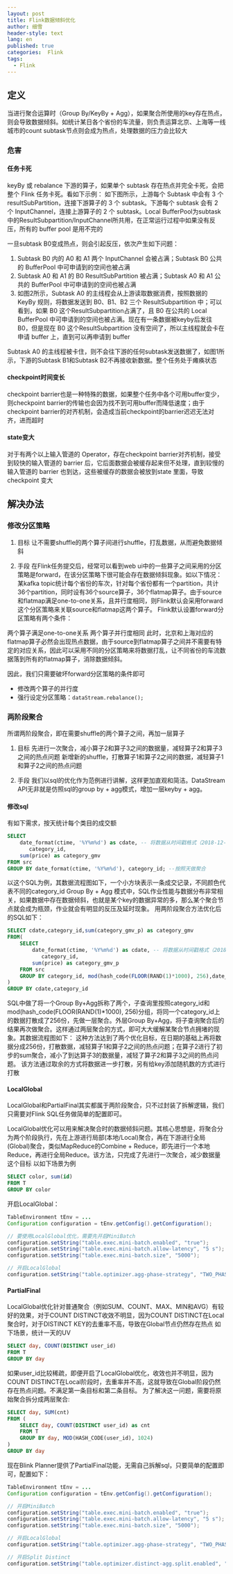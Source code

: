```yaml
---
layout: post
title: Flink数据倾斜优化
author: 细雪
header-style: text
lang: en
published: true
categories:  Flink
tags:
  - Flink
---
```


## 定义
当进行聚合运算时（Group By/KeyBy + Agg），如果聚合所使用的key存在热点，则会导致数据倾斜。如统计某日各个省份的车流量，则负责运算北京、上海等一线城市的count subtask节点则会成为热点，处理数据的压力会比较大

### 危害

#### 任务卡死
keyBy 或 rebalance 下游的算子，如果单个 subtask 存在热点并完全卡死，会把整个 Flink 任务卡死。看如下示例：
如下图所示，上游每个 Subtask 中会有 3 个 resultSubPartition，连接下游算子的 3 个 subtask。下游每个 subtask 会有 2 个 InputChannel，连接上游算子的 2 个 subtask。Local BufferPool为subtask中的ResultSubpartition/InputChannel所共用，在正常运行过程中如果没有反压，所有的 buffer pool 是用不完的

一旦subtask B0变成热点，则会引起反压，依次产生如下问题：
1. Subtask B0 内的 A0 和 A1 两个 InputChannel 会被占满；Subtask B0 公共的 BufferPool 中可申请到的空间也被占满
2. Subtask A0 和 A1 的 B0 ResultSubPartition 被占满；Subtask A0 和 A1 公共的 BufferPool 中可申请到的空间也被占满
3. 如图2所示，Subtask A0 的主线程会从上游读取数据消费，按照数据的 KeyBy 规则，将数据发送到 B0、B1、B2 三个 ResultSubpartition 中；可以看到，如果 B0 这个ResultSubpartition占满了，且 B0 在公共的 Local BufferPool 中可申请到的空间也被占满。现在有一条数据被keyby后发往B0，但是现在 B0 这个ResultSubpartition 没有空间了，所以主线程就会卡在申请 buffer 上，直到可以再申请到 buffer

Subtask A0 的主线程被卡住，则不会往下游的任何subtask发送数据了，如图1所示，下游的Subtask B1和Subtask B2不再接收新数据。整个任务处于瘫痪状态

#### checkpoint时间变长
checkpoint barrier也是一种特殊的数据，如果整个任务中各个可用buffer变少，则checkpoint barrier的传输也会因为找不到可用buffer而降低速度；由于checkpoint barrier的对齐机制，会造成当前checkpoint的barrier迟迟无法对齐，进而超时

#### state变大
对于有两个以上输入管道的 Operator，存在checkpoint barrier对齐机制，接受到较快的输入管道的 barrier 后，它后面数据会被缓存起来但不处理，直到较慢的输入管道的 barrier 也到达，这些被缓存的数据会被放到state 里面，导致 checkpoint 变大

## 解决办法
### 修改分区策略

1. 目标
让不需要shuffle的两个算子间进行shuffle，打乱数据，从而避免数据倾斜

2. 手段
在Flink任务提交后，经常可以看到web ui中的一些算子之间采用的分区策略是forward，在该分区策略下很可能会存在数据倾斜现象。如以下情况：
某kafka topic统计每个省份的车次，针对每个省份都有一个partition，共计36个partition，同时设有36个source算子，36个flatmap算子。由于source和flatmap满足one-to-one关系，且并行度相同，则Flink默认会采用forward这个分区策略来关联source和flatmap这两个算子。
Flink默认设置forward分区策略有两个条件：

两个算子满足one-to-one关系
两个算子并行度相同
此时，北京和上海对应的flatmap算子必然会出现热点数据，由于source到flatmap算子之间并不需要有特定的对应关系，因此可以采用不同的分区策略来将数据打乱，让不同省份的车流数据落到所有的flatmap算子，消除数据倾斜。

因此，我们只需要破坏forward分区策略的条件即可
* 修改两个算子的并行度
* 强行设定分区策略：``dataStream.rebalance();``

### 两阶段聚合
所谓两阶段聚合，即在需要shuffle的两个算子之间，再加一层算子

1. 目标
先进行一次聚合，减小算子2和算子3之间的数据量，减轻算子2和算子3之间的热点问题
新增新的shuffle，打散算子1和算子2之间的数据，减轻算子1和算子2之间的热点问题

2. 手段
我们以sql的优化作为范例进行讲解，这样更加直观和简洁。DataStream API无非就是仿照sql的group by + agg模式，增加一层keyby + agg。

#### 修改sql
有如下需求，按天统计每个类目的成交额

``` SQL
SELECT 
    date_format(ctime, '%Y%m%d') as cdate, -- 将数据从时间戳格式（2018-12-04 15:44:54），转换为date格式(20181204)
       category_id,
    sum(price) as category_gmv
FROM src
GROUP BY date_format(ctime, '%Y%m%d'), category_id; --按照天做聚合
``` 
以这个SQL为例，其数据流程图如下，一个小方块表示一条成交记录，不同颜色代表不同的category_id
Group By + Agg 模式中，SQL作业性能与数据分布非常相关，如果数据中存在数据倾斜，也就是某个key的数据异常的多，那么某个聚合节点就会成为瓶颈，作业就会有明显的反压及延时现象。 
用两阶段聚合方法优化后的SQL如下：

``` SQL
SELECT cdate,category_id,sum(category_gmv_p) as category_gmv
FROM(
    SELECT 
        date_format(ctime, '%Y%m%d') as cdate, -- 将数据从时间戳格式（2018-12-04 15:44:54），转换为date格式(20181204)
           category_id,
        sum(price) as category_gmv_p
    FROM src
    GROUP BY category_id, mod(hash_code(FLOOR(RAND(1)*1000), 256),date_format(ctime, '%Y%m%d'); --按照天做聚合
)
GROUP BY cdate,category_id
```

SQL中做了将一个Group By+Agg拆称了两个，子查询里按照category_id和mod(hash_code(FLOOR(RAND(1)*1000), 256)分组，将同一个category_id上的数据打散成了256份，先做一层聚合。外层Group By+Agg，将子查询聚合后的结果再次做聚合。这样通过两层聚合的方式，即可大大缓解某聚合节点拥堵的现象。其数据流程图如下：
这种方法达到了两个优化目标，在日期的基础上再将数据分成256份，打散数据，减轻算子1和算子2之间的热点问题；在算子2进行了初步的sum聚合，减小了到达算子3的数据量，减轻了算子2和算子3之间的热点问题。 该方法通过取余的方式将数据进一步打散，另有给key添加随机数的方式进行打散

#### LocalGlobal

LocalGlobal和PartialFinal其实都属于两阶段聚合，只不过封装了拆解逻辑，我们只需要对Flink SQL任务做简单的配置即可。

LocalGlobal优化可以用来解决聚合时的数据倾斜问题。其核心思想是，将聚合分为两个阶段执行，先在上游进行局部(本地/Local)聚合，再在下游进行全局(Global)聚合，类似MapReduce的Combine + Reduce，即先进行一个本地Reduce，再进行全局Reduce。该方法，只完成了先进行一次聚合，减少数据量这个目标
以如下场景为例

``` SQL
SELECT color, sum(id)
FROM T
GROUP BY color
```

开启LocalGlobal：

``` Java
TableEnvironment tEnv = ...
Configuration configuration = tEnv.getConfig().getConfiguration();

// 要使用LocalGlobal优化，需要先开启MiniBatch 
configuration.setString("table.exec.mini-batch.enabled", "true"); 
configuration.setString("table.exec.mini-batch.allow-latency", "5 s");
configuration.setString("table.exec.mini-batch.size", "5000");

// 开启LocalGlobal
configuration.setString("table.optimizer.agg-phase-strategy", "TWO_PHASE");
```

#### PartialFinal

LocalGlobal优化针对普通聚合（例如SUM、COUNT、MAX、MIN和AVG）有较好的效果，对于COUNT DISTINCT收效不明显，因为COUNT DISTINCT在Local聚合时，对于DISTINCT KEY的去重率不高，导致在Global节点仍然存在热点
如下场景，统计一天的UV

``` SQL
SELECT day, COUNT(DISTINCT user_id)
FROM T
GROUP BY day
``` 

如果user_id比较稀疏，即便开启了LocalGlobal优化，收效也并不明显，因为COUNT DISTINCT在Local阶段时，去重率并不高，这就导致在Global阶段仍然存在热点问题。不满足第一条目标和第二条目标。
为了解决这一问题，需要将原始聚合拆分成两层聚合:

``` SQL
SELECT day, SUM(cnt)
FROM (
    SELECT day, COUNT(DISTINCT user_id) as cnt
    FROM T
    GROUP BY day, MOD(HASH_CODE(user_id), 1024)
)
GROUP BY day
```

现在Blink Planner提供了PartialFinal功能，无需自己拆解sql，只要简单的配置即可，配置如下：

``` Java
TableEnvironment tEnv = ...
Configuration configuration = tEnv.getConfig().getConfiguration();

// 开启MiniBatch 
configuration.setString("table.exec.mini-batch.enabled", "true"); 
configuration.setString("table.exec.mini-batch.allow-latency", "5 s");
configuration.setString("table.exec.mini-batch.size", "5000");

// 开启LocalGlobal
configuration.setString("table.optimizer.agg-phase-strategy", "TWO_PHASE");

// 开启Split Distinct
configuration.setString("table.optimizer.distinct-agg.split.enabled", "true");
``` 